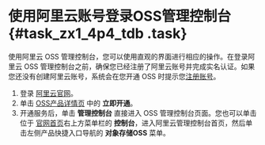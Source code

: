 # 使用阿里云账号登录OSS管理控制台 {#task_zx1_4p4_tdb .task}

使用阿里云 OSS 管理控制台，您可以使用直观的界面进行相应的操作。在登录阿里云 OSS 管理控制台之前，确保您已经注册了阿里云账号并完成实名认证。如果您还没有创建阿里云账号，系统会在您开通 OSS 时提示您[注册账号](https://account.aliyun.com/register/register.htm)。

1.   登录 [阿里云官网](https://www.aliyun.com/)。 
2.   单击 [OSS产品详情页](http://www.aliyun.com/product/oss/) 中的 **立即开通**。 
3.   开通服务后，单击 **管理控制台** 直接进入 OSS 管理控制台页面。您也可以单击位于 [官网首页](http://www.aliyun.com)右上方菜单栏的 **控制台**，进入阿里云管理控制台首页，然后单击左侧产品快捷入口导航的 **对象存储OSS** 菜单。 

